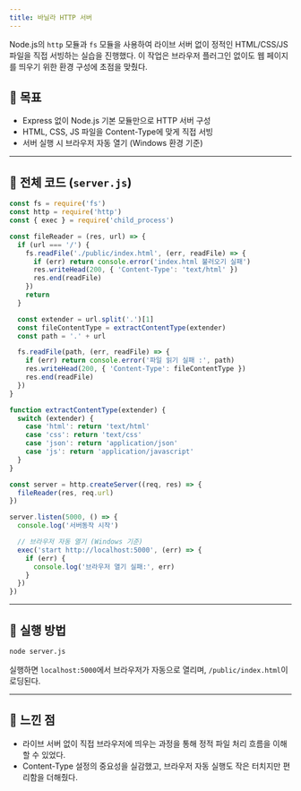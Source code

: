 ```yaml
---
title: 바닐라 HTTP 서버
---
```


Node.js의 `http` 모듈과 `fs` 모듈을 사용하여 라이브 서버 없이 정적인 HTML/CSS/JS 파일을 직접 서빙하는 실습을 진행했다.
이 작업은 브라우저 플러그인 없이도 웹 페이지를 띄우기 위한 환경 구성에 초점을 맞췄다.

## 🎯 목표

* Express 없이 Node.js 기본 모듈만으로 HTTP 서버 구성
* HTML, CSS, JS 파일을 Content-Type에 맞게 직접 서빙
* 서버 실행 시 브라우저 자동 열기 (Windows 환경 기준)

---

## 🧱 전체 코드 (`server.js`)

```js
const fs = require('fs')
const http = require('http')
const { exec } = require('child_process')

const fileReader = (res, url) => {
  if (url === '/') {
    fs.readFile('./public/index.html', (err, readFile) => {
      if (err) return console.error('index.html 불러오기 실패')
      res.writeHead(200, { 'Content-Type': 'text/html' })
      res.end(readFile)
    })
    return
  }

  const extender = url.split('.')[1]
  const fileContentType = extractContentType(extender)
  const path = '.' + url

  fs.readFile(path, (err, readFile) => {
    if (err) return console.error('파일 읽기 실패 :', path)
    res.writeHead(200, { 'Content-Type': fileContentType })
    res.end(readFile)
  })
}

function extractContentType(extender) {
  switch (extender) {
    case 'html': return 'text/html'
    case 'css': return 'text/css'
    case 'json': return 'application/json'
    case 'js': return 'application/javascript'
  }
}

const server = http.createServer((req, res) => {
  fileReader(res, req.url)
})

server.listen(5000, () => {
  console.log('서버동작 시작')

  // 브라우저 자동 열기 (Windows 기준)
  exec('start http://localhost:5000', (err) => {
    if (err) {
      console.log('브라우저 열기 실패:', err)
    }
  })
})
```

---

## 📌 실행 방법

```bash
node server.js
```

실행하면 `localhost:5000`에서 브라우저가 자동으로 열리며, `/public/index.html`이 로딩된다.

---

## 💬 느낀 점

* 라이브 서버 없이 직접 브라우저에 띄우는 과정을 통해 정적 파일 처리 흐름을 이해할 수 있었다.
* Content-Type 설정의 중요성을 실감했고, 브라우저 자동 실행도 작은 터치지만 편리함을 더해줬다.
